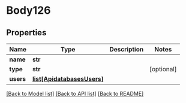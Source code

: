 # Body126

## Properties
Name | Type | Description | Notes
------------ | ------------- | ------------- | -------------
**name** | **str** |  | 
**type** | **str** |  | [optional] 
**users** | [**list[ApidatabasesUsers]**](ApidatabasesUsers.md) |  | 

[[Back to Model list]](../README.md#documentation-for-models) [[Back to API list]](../README.md#documentation-for-api-endpoints) [[Back to README]](../README.md)

